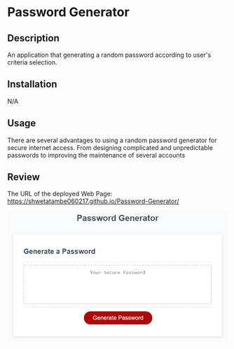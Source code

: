 # Password Generator

## Description
An application that generating a random password according to user's criteria selection.

## Installation
N/A

## Usage
There are several advantages to using a random password generator for secure internet access. From designing complicated and unpredictable passwords to improving the maintenance of several accounts

## Review
The URL of the deployed Web Page: https://shwetatambe060217.github.io/Password-Generator/

![Password Generator](./assets/Password%20Generator.png)